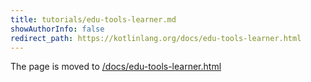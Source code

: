 ```yaml
---
title: tutorials/edu-tools-learner.md
showAuthorInfo: false
redirect_path: https://kotlinlang.org/docs/edu-tools-learner.html
---
```


The page is moved to [/docs/edu-tools-learner.html](/docs/edu-tools-learner.html)
